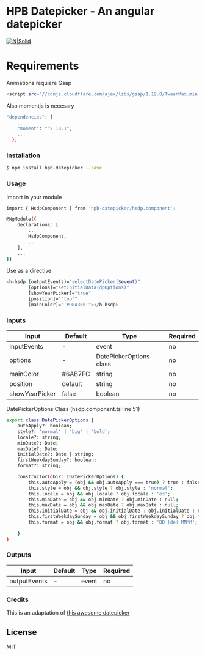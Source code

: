 # HPB Datepicker - An angular datepicker

[![N|Solid](https://s3.amazonaws.com/heelum.com/assets/img/datepicker.jpg)](https://nodesource.com/products/nsolid)


# Requirements
Animations requiere Gsap
```sh
<script src="//cdnjs.cloudflare.com/ajax/libs/gsap/1.19.0/TweenMax.min.js"></script>   
```

Also momentjs is necesary
```sh
"dependencies": {
    ...
    "moment": "^2.18.1",
    ...
  },
```

### Installation

```sh
$ npm install hpb-datepicker --save
```

### Usage
Import in your module

```sh
import { HsdpComponent } from 'hpb-datepicker/hsdp.component';

@NgModule({
    declarations: [
        ...
        HsdpComponent,
        ...
    ],
    ...
})
```

Use as a directive

```sh
<h-hsdp (outputEvents)="selectDatePicker($event)"
        [options]="setInitialData(dpOptions)" 
        [showYearPicker]="true" 
        [position]="'top'"
        [mainColor]="'#D0A368'"></h-hsdp>
```

### Inputs

| Input | Default |  Type | Required |
| ------ | ------ | ------ | ------ |
| inputEvents | - | event | no |
| options | - | DatePickerOptions class | no |
| mainColor | #6AB7FC | string | no |
| position | default | string | no |
| showYearPicker | false | boolean | no |

DatePickerOptions Class (hsdp.component.ts line 51)
```sh
export class DatePickerOptions {
    autoApply?: boolean;
    style?: 'normal' | 'big' | 'bold';
    locale?: string;
    minDate?: Date;
    maxDate?: Date;
    initialDate?: Date | string;
    firstWeekdaySunday?: boolean;
    format?: string;

    constructor(obj?: IDatePickerOptions) {
        this.autoApply = (obj && obj.autoApply === true) ? true : false;
        this.style = obj && obj.style ? obj.style : 'normal';
        this.locale = obj && obj.locale ? obj.locale : 'es';
        this.minDate = obj && obj.minDate ? obj.minDate : null;
        this.maxDate = obj && obj.maxDate ? obj.maxDate : null;
        this.initialDate = obj && obj.initialDate ? obj.initialDate : null;
        this.firstWeekdaySunday = obj && obj.firstWeekdaySunday ? obj.firstWeekdaySunday : false;
        this.format = obj && obj.format ? obj.format : 'DD [de] MMMM';
        
    }
}
```


### Outputs

| Input | Default |  Type | Required |
| ------ | ------ | ------ | ------ |
| outputEvents | - | event | no |

### Credits

This is an adaptation of [this awesome datepicker](https://github.com/jkuri/ng2-datepicker)

License
----

MIT
